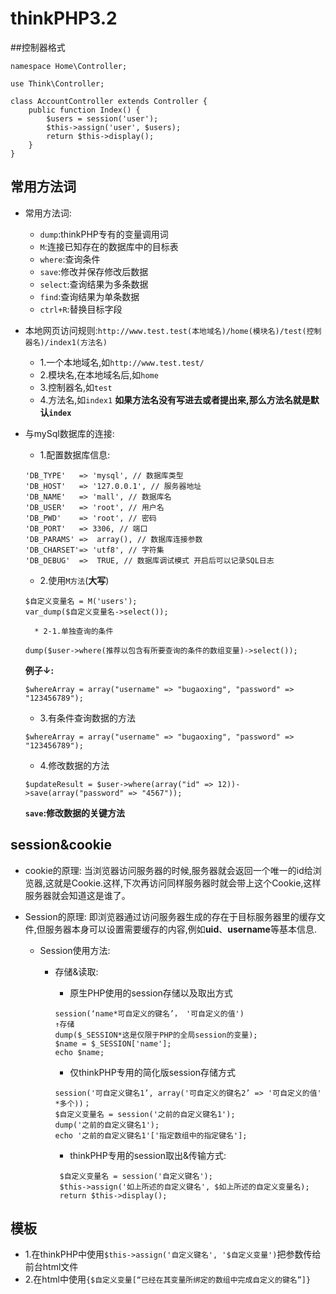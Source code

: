 # thinkPHP3.2

##控制器格式
```
namespace Home\Controller;

use Think\Controller;

class AccountController extends Controller {
    public function Index() {
        $users = session('user');
        $this->assign('user', $users);
        return $this->display();
    }
}

```

## 常用方法词

* 常用方法词:
	* `dump`:thinkPHP专有的变量调用词
	* `M`:连接已知存在的数据库中的目标表
	* `where`:查询条件
	* `save`:修改并保存修改后数据
	* `select`:查询结果为多条数据
	* `find`:查询结果为单条数据
	* `ctrl+R`:替换目标字段
* 本地网页访问规则:`http://www.test.test(本地域名)/home(模块名)/test(控制器名)/index1(方法名)`
	* 1.一个本地域名,如`http://www.test.test/`
	* 2.模块名,在本地域名后,如`home`
	* 3.控制器名,如`test`
	* 4.方法名,如`index1`
	**如果方法名没有写进去或者提出来,那么方法名就是默认`index`**
* 与mySql数据库的连接:
	* 1.配置数据库信息:
	```
    'DB_TYPE'   => 'mysql', // 数据库类型
    'DB_HOST'   => '127.0.0.1', // 服务器地址
    'DB_NAME'   => 'mall', // 数据库名
    'DB_USER'   => 'root', // 用户名
    'DB_PWD'    => 'root', // 密码
    'DB_PORT'   => 3306, // 端口
    'DB_PARAMS' =>  array(), // 数据库连接参数
    'DB_CHARSET'=> 'utf8', // 字符集
    'DB_DEBUG'  =>  TRUE, // 数据库调试模式 开启后可以记录SQL日志
    ```

    * 2.使用`M方法`(**大写**)
    ```
    $自定义变量名 = M('users');
    var_dump($自定义变量名->select());
    ```
		* 2-1.单独查询的条件
	```
    dump($user->where(推荐以包含有所要查询的条件的数组变量)->select());
    ```

    **例子↓:**

    ```
    $whereArray = array("username" => "bugaoxing", "password" => "123456789");
    ```
    * 3.有条件查询数据的方法
    ```
    $whereArray = array("username" => "bugaoxing", "password" => "123456789");
    ```
    * 4.修改数据的方法
    ```
    $updateResult = $user->where(array("id" => 12))->save(array("password" => "4567"));
    ```
    **`save`:修改数据的关键方法**

## session&cookie

* cookie的原理:
当浏览器访问服务器的时候,服务器就会返回一个唯一的id给浏览器,这就是Cookie.这样,下次再访问同样服务器时就会带上这个Cookie,这样服务器就会知道这是谁了。

* Session的原理:
即浏览器通过访问服务器生成的存在于目标服务器里的缓存文件,但服务器本身可以设置需要缓存的内容,例如**uid**、**username**等基本信息.
	* Session使用方法:
		* 存储&读取:
            * 原生PHP使用的session存储以及取出方式
            ```
            session(‘name*可自定义的键名’， '可自定义的值')
            ↑存储
            dump($_SESSION*这是仅限于PHP的全局session的变量);
            $name = $_SESSION['name'];
            echo $name;
            ```

            * 仅thinkPHP专用的简化版session存储方式
            ```
            session('可自定义键名1’, array('可自定义的键名2’ => '可自定义的值' *多个))；
            $自定义变量名 = session('之前的自定义键名1');
            dump('之前的自定义键名1');
            echo '之前的自定义键名1'['指定数组中的指定键名'];
            ```

            * thinkPHP专用的session取出&传输方式:
            ```
             $自定义变量名 = session('自定义键名');
             $this->assign('如上所述的自定义键名', $如上所述的自定义变量名);
             return $this->display();
            ```
## 模板

* 1.在thinkPHP中使用`$this->assign('自定义键名', '$自定义变量')`把参数传给前台html文件
* 2.在html中使用`{$自定义变量[“已经在其变量所绑定的数组中完成自定义的键名”]}`